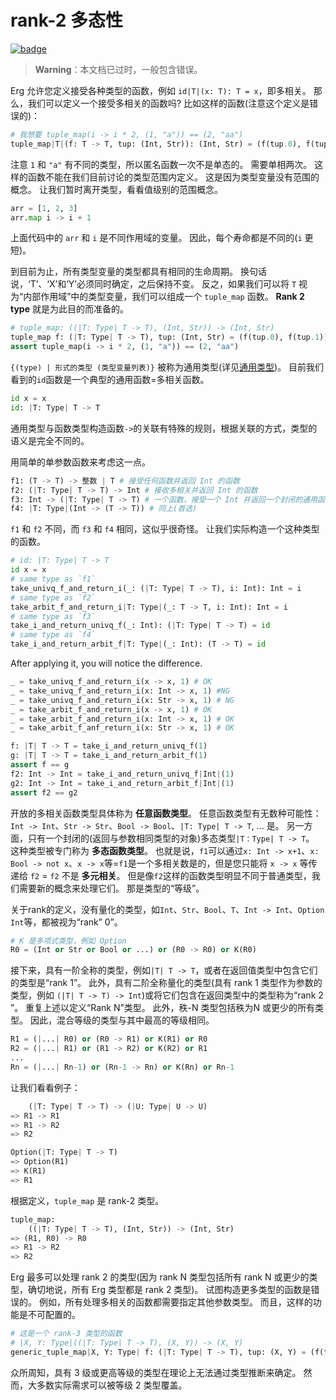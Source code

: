 # rank-2 多态性

[![badge](https://img.shields.io/endpoint.svg?url=https%3A%2F%2Fgezf7g7pd5.execute-api.ap-northeast-1.amazonaws.com%2Fdefault%2Fsource_up_to_date%3Fowner%3Derg-lang%26repos%3Derg%26ref%3Dmain%26path%3Ddoc/EN/syntax/type/advanced/_rank2type.md%26commit_hash%3D06f8edc9e2c0cee34f6396fd7c64ec834ffb5352)](https://gezf7g7pd5.execute-api.ap-northeast-1.amazonaws.com/default/source_up_to_date?owner=erg-lang&repos=erg&ref=main&path=doc/EN/syntax/type/advanced/_rank2type.md&commit_hash=06f8edc9e2c0cee34f6396fd7c64ec834ffb5352)

> __Warning__：本文档已过时，一般包含错误。

Erg 允许您定义接受各种类型的函数，例如 `id|T|(x: T): T = x`，即多相关。
那么，我们可以定义一个接受多相关的函数吗?
比如这样的函数(注意这个定义是错误的)：

```python
# 我想要 tuple_map(i -> i * 2, (1, "a")) == (2, "aa")
tuple_map|T|(f: T -> T, tup: (Int, Str)): (Int, Str) = (f(tup.0), f(tup.1))
```

注意 `1` 和 `"a"` 有不同的类型，所以匿名函数一次不是单态的。 需要单相两次。
这样的函数不能在我们目前讨论的类型范围内定义。 这是因为类型变量没有范围的概念。
让我们暂时离开类型，看看值级别的范围概念。

```python
arr = [1, 2, 3]
arr.map i -> i + 1
```

上面代码中的 `arr` 和 `i` 是不同作用域的变量。 因此，每个寿命都是不同的(`i` 更短)。

到目前为止，所有类型变量的类型都具有相同的生命周期。 换句话说，‘T’、‘X’和‘Y’必须同时确定，之后保持不变。
反之，如果我们可以将 `T` 视为“内部作用域”中的类型变量，我们可以组成一个 `tuple_map` 函数。 __Rank 2 type__ 就是为此目的而准备的。

```python
# tuple_map: ((|T: Type| T -> T), (Int, Str)) -> (Int, Str)
tuple_map f: (|T: Type| T -> T), tup: (Int, Str) = (f(tup.0), f(tup.1))
assert tuple_map(i -> i * 2, (1, "a")) == (2, "aa")
```

`{(type) | 形式的类型 (类型变量列表)}` 被称为通用类型(详见[通用类型](./../quantified.md))。
目前我们看到的`id`函数是一个典型的通用函数=多相关函数。

```python
id x = x
id: |T: Type| T -> T
```

通用类型与函数类型构造函数`->`的关联有特殊的规则，根据关联的方式，类型的语义是完全不同的。

用简单的单参数函数来考虑这一点。

```python
f1: (T -> T) -> 整数 | T # 接受任何函数并返回 Int 的函数
f2: (|T: Type| T -> T) -> Int # 接收多相关并返回 Int 的函数
f3: Int -> (|T: Type| T -> T) # 一个函数，接受一个 Int 并返回一个封闭的通用函数
f4: |T: Type|(Int -> (T -> T)) # 同上(首选)
```

`f1` 和 `f2` 不同，而 `f3` 和 `f4` 相同，这似乎很奇怪。 让我们实际构造一个这种类型的函数。

```python
# id: |T: Type| T -> T
id x = x
# same type as `f1`
take_univq_f_and_return_i(_: (|T: Type| T -> T), i: Int): Int = i
# same type as `f2`
take_arbit_f_and_return_i|T: Type|(_: T -> T, i: Int): Int = i
# same type as `f3`
take_i_and_return_univq_f(_: Int): (|T: Type| T -> T) = id
# same type as `f4`
take_i_and_return_arbit_f|T: Type|(_: Int): (T -> T) = id
```

After applying it, you will notice the difference.

```python
_ = take_univq_f_and_return_i(x -> x, 1) # OK
_ = take_univq_f_and_return_i(x: Int -> x, 1) #NG
_ = take_univq_f_and_return_i(x: Str -> x, 1) # NG
_ = take_arbit_f_and_return_i(x -> x, 1) # OK
_ = take_arbit_f_and_return_i(x: Int -> x, 1) # OK
_ = take_arbit_f_anf_return_i(x: Str -> x, 1) # OK

f: |T| T -> T = take_i_and_return_univq_f(1)
g: |T| T -> T = take_i_and_return_arbit_f(1)
assert f == g
f2: Int -> Int = take_i_and_return_univq_f|Int|(1)
g2: Int -> Int = take_i_and_return_arbit_f|Int|(1)
assert f2 == g2
```

开放的多相关函数类型具体称为 __任意函数类型__。 任意函数类型有无数种可能性：`Int -> Int`、`Str -> Str`、`Bool -> Bool`、`|T: Type| T -> T`, ... 是。
另一方面，只有一个封闭的(返回与参数相同类型的对象)多态类型`|T：Type| T -> T`。 这种类型被专门称为 __多态函数类型__。
也就是说，`f1`可以通过`x: Int -> x+1`、`x: Bool -> not x`、`x -> x`等=`f1`是一个多相关数是的，但是您只能将 `x -> x` 等传递给 `f2` = `f2` 不是 __多元相关__。
但是像`f2`这样的函数类型明显不同于普通类型，我们需要新的概念来处理它们。 那是类型的“等级”。

关于rank的定义，没有量化的类型，如`Int`、`Str`、`Bool`、`T`、`Int -> Int`、`Option Int`等，都被视为“rank” 0”。

```python
# K 是多项式类型，例如 Option
R0 = (Int or Str or Bool or ...) or (R0 -> R0) or K(R0)
```

接下来，具有一阶全称的类型，例如`|T| T -> T`，或者在返回值类型中包含它们的类型是“rank 1”。
此外，具有二阶全称量化的类型(具有 rank 1 类型作为参数的类型，例如 `(|T| T -> T) -> Int`)或将它们包含在返回类型中的类型称为“rank 2 ”。
重复上述以定义“Rank N”类型。 此外，秩-N 类型包括秩为N 或更少的所有类型。 因此，混合等级的类型与其中最高的等级相同。

```python
R1 = (|...| R0) or (R0 -> R1) or K(R1) or R0
R2 = (|...| R1) or (R1 -> R2) or K(R2) or R1
...
Rn = (|...| Rn-1) or (Rn-1 -> Rn) or K(Rn) or Rn-1
```

让我们看看例子：

```python
    (|T: Type| T -> T) -> (|U: Type| U -> U)
=> R1 -> R1
=> R1 -> R2
=> R2

Option(|T: Type| T -> T)
=> Option(R1)
=> K(R1)
=> R1
```

根据定义，`tuple_map` 是 rank-2 类型。

```python
tuple_map:
    ((|T: Type| T -> T), (Int, Str)) -> (Int, Str)
=> (R1, R0) -> R0
=> R1 -> R2
=> R2
```

Erg 最多可以处理 rank 2 的类型(因为 rank N 类型包括所有 rank N 或更少的类型，确切地说，所有 Erg 类型都是 rank 2 类型)。 试图构造更多类型的函数是错误的。
例如，所有处理多相关的函数都需要指定其他参数类型。 而且，这样的功能是不可配置的。

```python
# 这是一个 rank-3 类型的函数
# |X, Y: Type|((|T: Type| T -> T), (X, Y)) -> (X, Y)
generic_tuple_map|X, Y: Type| f: (|T: Type| T -> T), tup: (X, Y) = (f(tup.0), f(tup.1))
```

众所周知，具有 3 级或更高等级的类型在理论上无法通过类型推断来确定。 然而，大多数实际需求可以被等级 2 类型覆盖。